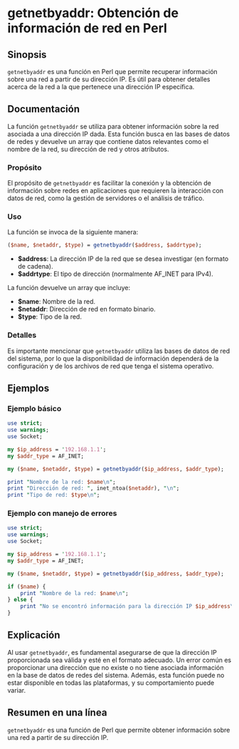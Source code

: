 <!--
Meta Description: # getnetbyaddr: Obtención de información de red en Perl ## Sinopsis `getnetbyaddr` es una función en Perl que permite recuperar información sobre una ...
Meta Keywords: red, que, dirección, getnetbyaddr, información
-->

# getnetbyaddr: Obtención de información de red en Perl

## Sinopsis
`getnetbyaddr` es una función en Perl que permite recuperar información sobre una red a partir de su dirección IP. Es útil para obtener detalles acerca de la red a la que pertenece una dirección IP específica.

## Documentación
La función `getnetbyaddr` se utiliza para obtener información sobre la red asociada a una dirección IP dada. Esta función busca en las bases de datos de redes y devuelve un array que contiene datos relevantes como el nombre de la red, su dirección de red y otros atributos.

### Propósito
El propósito de `getnetbyaddr` es facilitar la conexión y la obtención de información sobre redes en aplicaciones que requieren la interacción con datos de red, como la gestión de servidores o el análisis de tráfico.

### Uso
La función se invoca de la siguiente manera:

```perl
($name, $netaddr, $type) = getnetbyaddr($address, $addrtype);
```

- **$address**: La dirección IP de la red que se desea investigar (en formato de cadena).
- **$addrtype**: El tipo de dirección (normalmente AF_INET para IPv4).

La función devuelve un array que incluye:
- **$name**: Nombre de la red.
- **$netaddr**: Dirección de red en formato binario.
- **$type**: Tipo de la red.

### Detalles
Es importante mencionar que `getnetbyaddr` utiliza las bases de datos de red del sistema, por lo que la disponibilidad de información dependerá de la configuración y de los archivos de red que tenga el sistema operativo.

## Ejemplos
### Ejemplo básico
```perl
use strict;
use warnings;
use Socket;

my $ip_address = '192.168.1.1';
my $addr_type = AF_INET;

my ($name, $netaddr, $type) = getnetbyaddr($ip_address, $addr_type);

print "Nombre de la red: $name\n";
print "Dirección de red: ", inet_ntoa($netaddr), "\n";
print "Tipo de red: $type\n";
```

### Ejemplo con manejo de errores
```perl
use strict;
use warnings;
use Socket;

my $ip_address = '192.168.1.1';
my $addr_type = AF_INET;

my ($name, $netaddr, $type) = getnetbyaddr($ip_address, $addr_type);

if ($name) {
    print "Nombre de la red: $name\n";
} else {
    print "No se encontró información para la dirección IP $ip_address\n";
}
```

## Explicación
Al usar `getnetbyaddr`, es fundamental asegurarse de que la dirección IP proporcionada sea válida y esté en el formato adecuado. Un error común es proporcionar una dirección que no existe o no tiene asociada información en la base de datos de redes del sistema. Además, esta función puede no estar disponible en todas las plataformas, y su comportamiento puede variar.

## Resumen en una línea
`getnetbyaddr` es una función de Perl que permite obtener información sobre una red a partir de su dirección IP.
